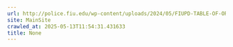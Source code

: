 ```yaml
---
url: http://police.fiu.edu/wp-content/uploads/2024/05/FIUPD-TABLE-OF-ORGANIZATION-052024.pdf
site: MainSite
crawled_at: 2025-05-13T11:54:31.431633
title: None
---
```



